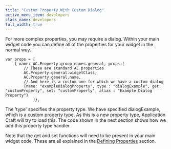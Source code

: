 ```yaml
---
title: "Custom Property With Custom Dialog"
active_menu_item: developers
class_name: developers
full_width: true
---
```



For more complex properties, you may require a dialog. Within your main widget code you can define all of the properties for your widget in the normal way.

    var props = [
        { name: AC.Property.group_names.general, props:[
            // These are standard AC properties
            AC.Property.general.widgetClass,
            AC.Property.general.name,
            // And here is a custom one for which we have a custom dialog
            {name: "exampleDialogProperty", type : "dialogExample", get: "customProperty", set: "customProperty", alias : "Example Dialog Property"}
                ]},
   

The 'type' specifies the property type. We have specified dialogExample, which is a custom property type. As this is a new property type, Application Craft will try to load this. The code shown in the next section shows how we add this property type handler.

Note that the get and set functions will need to be present in your main widget code. These are all explained in the [Defining Properties](/developers/documentation/extending-ac/adding-your-own-widgets-to-application-craft/anatomy-of-a-basic-widget/defining-properties) section.


